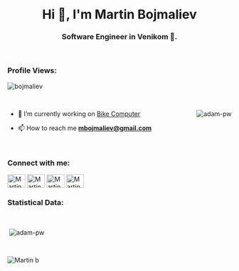 <h1 align="center">Hi 👋, I'm Martin Bojmaliev</h1>
<h3 align="center">Software Engineer in Venikom 🌟.</h3>

<br>

<p align="right"> <h3>Profile Views: </h3> <img src="https://komarev.com/ghpvc/?username=bojmaliev&label=Profile%20views&color=0e75b6&style=flat"
    alt="bojmaliev" /> 
  </p>

<br>

<p><img align="right" src="https://github.com/Adam-pw/Adam-pw/blob/main/animation_500_kxa883sd.gif" alt="adam-pw" /></p>


- 🌱 I’m currently working on [Bike Computer](https://bikecomputer.co/)

- 📫 How to reach me **mbojmaliev@gmail.com**

<br>

<h3 align="left">Connect with me:</h3>
<p align="left">
  <a href="https://www.linkedin.com/in/mbojmaliev/" target="blank"><img align="center"
      src="https://raw.githubusercontent.com/rahuldkjain/github-profile-readme-generator/master/src/images/icons/Social/linked-in-alt.svg"
      alt="Martin Bojmaliev" height="30" width="40" /></a>
  <a href="https://fb.com/mbojmaliev" target="blank"><img align="center"
      src="https://raw.githubusercontent.com/rahuldkjain/github-profile-readme-generator/master/src/images/icons/Social/facebook.svg"
      alt="Martin Bojmaliev" height="30" width="40" /></a>
  <a href="https://instagram.com/bojmaliev" target="blank"><img align="center"
      src="https://raw.githubusercontent.com/rahuldkjain/github-profile-readme-generator/master/src/images/icons/Social/instagram.svg"
      alt="Martin Bojmaliev" height="30" width="40" /></a>
 <a href="https://twitter.com/bojmaliev" target="blank"><img align="center"
      src="https://raw.githubusercontent.com/rahuldkjain/github-profile-readme-generator/master/src/images/icons/Social/twitter.svg"
      alt="Martin Bojmaliev" height="30" width="40" /></a>
</p>


<h3>Statistical Data:</h3>

<br>

<p>&nbsp;<img align="center" src="https://github-readme-stats.vercel.app/api?username=bojmaliev&show_icons=true&locale=en&bg_color=0d1117&text_color=ffffff&count_private=true"
    alt="adam-pw" /></p>

<br>

<p><img align="center" src="https://github-readme-streak-stats.herokuapp.com/?user=bojmaliev&theme=dark&background=0d1117&date_format=M%20j%5B%2C%20Y%5D" alt="Martin b" /></p>
      

